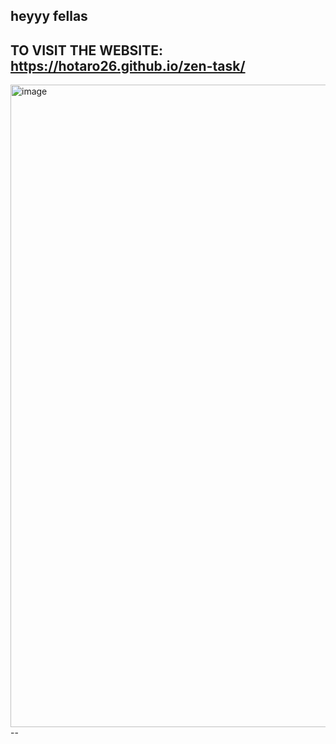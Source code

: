 heyyy fellas 
--
 **TO VISIT THE WEBSITE:** https://hotaro26.github.io/zen-task/
--
<img width="1732" height="1028" alt="image" src="https://github.com/user-attachments/assets/e4537840-dff8-419c-9b19-b874a9823d49" />
--

